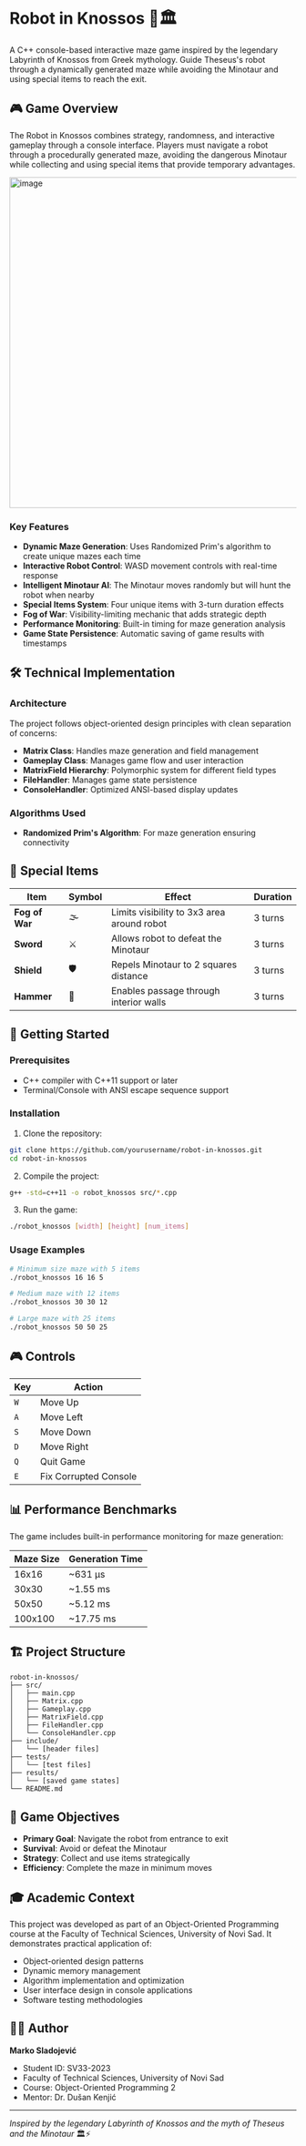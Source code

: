 # Robot in Knossos 🤖🏛️

A C++ console-based interactive maze game inspired by the legendary Labyrinth of Knossos from Greek mythology. Guide Theseus's robot through a dynamically generated maze while avoiding the Minotaur and using special items to reach the exit.

## 🎮 Game Overview

The Robot in Knossos combines strategy, randomness, and interactive gameplay through a console interface. Players must navigate a robot through a procedurally generated maze, avoiding the dangerous Minotaur while collecting and using special items that provide temporary advantages.


<img width="882" height="581" alt="image" src="https://github.com/user-attachments/assets/abed0c01-1609-4d38-8287-b88cdbee1de7" />

### Key Features

- **Dynamic Maze Generation**: Uses Randomized Prim's algorithm to create unique mazes each time
- **Interactive Robot Control**: WASD movement controls with real-time response
- **Intelligent Minotaur AI**: The Minotaur moves randomly but will hunt the robot when nearby
- **Special Items System**: Four unique items with 3-turn duration effects
- **Fog of War**: Visibility-limiting mechanic that adds strategic depth
- **Performance Monitoring**: Built-in timing for maze generation analysis
- **Game State Persistence**: Automatic saving of game results with timestamps

## 🛠️ Technical Implementation

### Architecture

The project follows object-oriented design principles with clean separation of concerns:

- **Matrix Class**: Handles maze generation and field management
- **Gameplay Class**: Manages game flow and user interaction
- **MatrixField Hierarchy**: Polymorphic system for different field types
- **FileHandler**: Manages game state persistence
- **ConsoleHandler**: Optimized ANSI-based display updates

### Algorithms Used

- **Randomized Prim's Algorithm**: For maze generation ensuring connectivity

## 🎯 Special Items

| Item | Symbol | Effect | Duration |
|------|---------|---------|----------|
| **Fog of War** | 🌫️ | Limits visibility to 3x3 area around robot | 3 turns |
| **Sword** | ⚔️ | Allows robot to defeat the Minotaur | 3 turns |
| **Shield** | 🛡️ | Repels Minotaur to 2 squares distance | 3 turns |
| **Hammer** | 🔨 | Enables passage through interior walls | 3 turns |

## 🚀 Getting Started

### Prerequisites

- C++ compiler with C++11 support or later
- Terminal/Console with ANSI escape sequence support

### Installation

1. Clone the repository:
```bash
git clone https://github.com/yourusername/robot-in-knossos.git
cd robot-in-knossos
```

2. Compile the project:
```bash
g++ -std=c++11 -o robot_knossos src/*.cpp
```

3. Run the game:
```bash
./robot_knossos [width] [height] [num_items]
```

### Usage Examples

```bash
# Minimum size maze with 5 items
./robot_knossos 16 16 5

# Medium maze with 12 items  
./robot_knossos 30 30 12

# Large maze with 25 items
./robot_knossos 50 50 25
```

## 🎮 Controls

| Key | Action |
|-----|--------|
| `W` | Move Up |
| `A` | Move Left |
| `S` | Move Down |
| `D` | Move Right |
| `Q` | Quit Game |
| `E` | Fix Corrupted Console |

## 📊 Performance Benchmarks

The game includes built-in performance monitoring for maze generation:

| Maze Size | Generation Time |
|-----------|----------------|
| 16x16     | ~631 μs       |
| 30x30     | ~1.55 ms      |
| 50x50     | ~5.12 ms      |
| 100x100   | ~17.75 ms     |

## 🏗️ Project Structure

```
robot-in-knossos/
├── src/
│   ├── main.cpp
│   ├── Matrix.cpp
│   ├── Gameplay.cpp
│   ├── MatrixField.cpp
│   ├── FileHandler.cpp
│   └── ConsoleHandler.cpp
├── include/
│   └── [header files]
├── tests/
│   └── [test files]
├── results/
│   └── [saved game states]
└── README.md
```

## 🎯 Game Objectives

- **Primary Goal**: Navigate the robot from entrance to exit
- **Survival**: Avoid or defeat the Minotaur
- **Strategy**: Collect and use items strategically
- **Efficiency**: Complete the maze in minimum moves

## 🎓 Academic Context

This project was developed as part of an Object-Oriented Programming course at the Faculty of Technical Sciences, University of Novi Sad. It demonstrates practical application of:

- Object-oriented design patterns
- Dynamic memory management
- Algorithm implementation and optimization
- User interface design in console applications
- Software testing methodologies

## 👨‍💻 Author

**Marko Sladojević**
- Student ID: SV33-2023
- Faculty of Technical Sciences, University of Novi Sad
- Course: Object-Oriented Programming 2
- Mentor: Dr. Dušan Kenjić

---

*Inspired by the legendary Labyrinth of Knossos and the myth of Theseus and the Minotaur* 🏛️⚡
